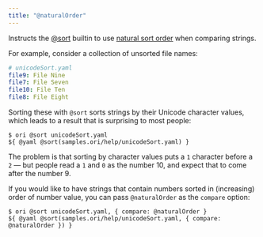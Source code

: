 ```yaml
---
title: "@naturalOrder"
---
```


Instructs the [@sort](@sort.html) builtin to use [natural sort order](https://en.wikipedia.org/wiki/Natural_sort_order) when comparing strings.

For example, consider a collection of unsorted file names:

```yaml
# unicodeSort.yaml
file9: File Nine
file7: File Seven
file10: File Ten
file8: File Eight
```

Sorting these with `@sort` sorts strings by their Unicode character values, which leads to a result that is surprising to most people:

```console
$ ori @sort unicodeSort.yaml
${ @yaml @sort(samples.ori/help/unicodeSort.yaml) }
```

The problem is that sorting by character values puts a `1` character before a `2` — but people read a `1` and `0` as the number 10, and expect that to come after the number 9.

If you would like to have strings that contain numbers sorted in (increasing) order of number value, you can pass `@naturalOrder` as the `compare` option:

```console
$ ori @sort unicodeSort.yaml, { compare: @naturalOrder }
${ @yaml @sort(samples.ori/help/unicodeSort.yaml, { compare: @naturalOrder }) }
```
